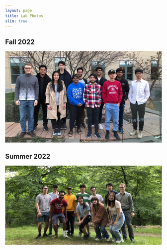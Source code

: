 ```yaml
---
layout: page
title: Lab Photos
slim: true
---
```


## Fall 2022
![Lab Fall 2022](images/lab_photos/lab_fall2022.jpg)

## Summer 2022
![Lab Summer 2022](images/lab_photos/rchi_summer_2022.jpg)
